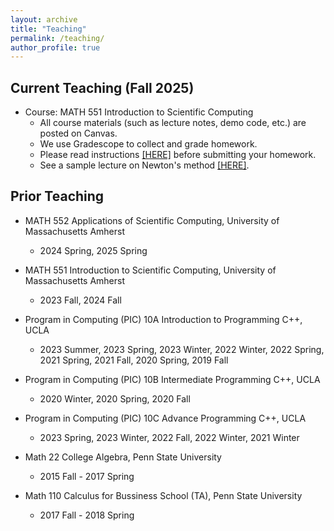 ```yaml
---
layout: archive
title: "Teaching"
permalink: /teaching/
author_profile: true
---
```


<!-- * <b> [Enrollment Notice for Spring 2023] </b> We do not offer PTE numbers for PIC courses. The only way to enroll is through MyUCLA official waitlist. We will manually enroll all waitlist students by the end of Week 2. 
* Some useful information on installing C++ compilers and related Q&A. [PLEASE READ!](../_teaching/compilers.md)


-->


Current Teaching (Fall 2025)
---
* Course: MATH 551 Introduction to Scientific Computing
  * All course materials (such as lecture notes, demo code, etc.) are posted on Canvas.
  * We use Gradescope to collect and grade homework.
  * Please read instructions <a href="https://weiqichu.github.io/files/instructions_hw.pdf">[HERE]</a> before submitting your homework.
  * See a sample lecture on Newton's method <a href="https://weiqichu.github.io/files/sample_lectures.pdf">[HERE]</a>.
  
<!--
* All course-related materials are posted on [BruinLearn](http://bruinlearn.ucla.edu), including the syllabus, lecture slides, office hours information, etc. You need to log in to view the materials.
* A high-level description of PIC course content can be found [here](https://ww3.math.ucla.edu/courses/). 
-->

<!-- Program in Computing (PIC) 10A Introduction to Programming C++
* Time MWF 1:25 -- 2:15 pm
* Location Mathematical Sciences 5200

We are going to have a fully in-person quarter. Most of class activities, including both the midterm and final exams, will take place in person. 
* The tentative schedule for this quarter can be found [here](../files/schedule_10a_2022spring.pdf). 
* The syllabus can be found [here](../files/syllabus_10a_2022spring.pdf). 
* <u> 
-->

Prior Teaching
---
* MATH 552 Applications of Scientific Computing, University of Massachusetts Amherst
  * 2024 Spring, 2025 Spring
* MATH 551 Introduction to Scientific Computing, University of Massachusetts Amherst
  * 2023 Fall, 2024 Fall
 
* Program in Computing (PIC) 10A Introduction to Programming C++, UCLA
  * 2023 Summer, 2023 Spring, 2023 Winter, 2022 Winter, 2022 Spring, 2021 Spring, 2021 Fall, 2020 Spring, 2019 Fall
  
* Program in Computing (PIC) 10B Intermediate Programming C++, UCLA
  * 2020 Winter, 2020 Spring, 2020 Fall

* Program in Computing (PIC) 10C Advance Programming C++, UCLA
  * 2023 Spring, 2023 Winter, 2022 Fall, 2022 Winter, 2021 Winter

* Math 22 College Algebra, Penn State University
  * 2015 Fall - 2017 Spring

* Math 110 Calculus for Bussiness School (TA), Penn State University
  * 2017 Fall - 2018 Spring
